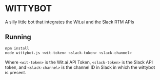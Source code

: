 # WITTYBOT
A silly little bot that integrates the Wit.ai and the Slack RTM APIs

## Running
```bash
npm install
node wittybot.js <wit-token> <slack-token> <slack-channel>
```
Where `<wit-token>` is the Wit.ai API Token, `<slack-token>` is the Slack API token, and `<slack-channel>` is the channel ID in Slack in which the wittybot is present.
